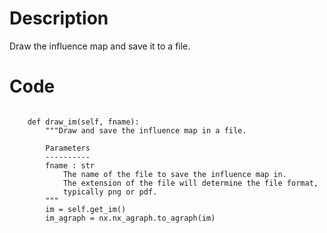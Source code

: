 # Description
Draw the influence map and save it to a file.

# Code
```

    def draw_im(self, fname):
        """Draw and save the influence map in a file.

        Parameters
        ----------
        fname : str
            The name of the file to save the influence map in.
            The extension of the file will determine the file format,
            typically png or pdf.
        """
        im = self.get_im()
        im_agraph = nx.nx_agraph.to_agraph(im)

```
